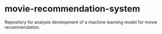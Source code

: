 # movie-recommendation-system
Repository for analysis development of a machine learning model for movie recommendation.
